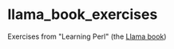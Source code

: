 # llama_book_exercises
Exercises from "Learning Perl" (the [Llama book](http://www.learning-perl.com/))
